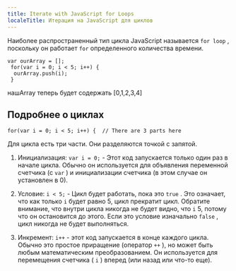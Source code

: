 ```yaml
---
title: Iterate with JavaScript for Loops
localeTitle: Итерация на JavaScript для циклов
---
```

Наиболее распространенный тип цикла JavaScript называется `for loop` , поскольку он работает `for` определенного количества времени.
```
var ourArray = []; 
 for(var i = 0; i < 5; i++) { 
  ourArray.push(i); 
 } 
```

нашArray теперь будет содержать \[0,1,2,3,4\]

## Подробнее о циклах
```
for(var i = 0; i < 5; i++) {  // There are 3 parts here 
```

Для цикла есть три части. Они разделяются точкой с запятой.

1.  Инициализация: `var i = 0;` - Этот код запускается только один раз в начале цикла. Обычно он используется для объявления переменной счетчика (с `var` ) и инициализации счетчика (в этом случае он установлен в 0).
    
2.  Условие: `i < 5;` - Цикл будет работать, пока это `true` . Это означает, что как только `i` будет равно 5, цикл прекратит цикл. Обратите внимание, что внутри цикла никогда не будет видно, что `i` 5, потому что он остановится до этого. Если это условие изначально `false` , цикл никогда не будет выполняться.
    
3.  Инкремент: `i++` - этот код запускается в конце каждого цикла. Обычно это простое приращение (оператор `++` ), но может быть любым математическим преобразованием. Он используется для перемещения счетчика ( `i` ) вперед (или назад или что-то еще).
